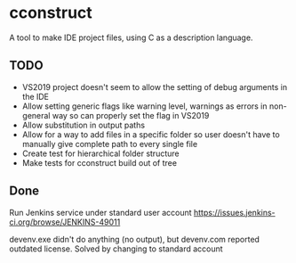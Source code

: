 # cconstruct

A tool to make IDE project files, using C as a description language.

## TODO

- VS2019 project doesn't seem to allow the setting of debug arguments in the IDE
- Allow setting generic flags like warning level, warnings as errors in non-general way so can properly set the flag in VS2019
- Allow substitution in output paths
- Allow for a way to add files in a specific folder so user doesn't have to manually give complete path to every single file
- Create test for hierarchical folder structure
- Make tests for cconstruct build out of tree





## Done

Run Jenkins service under standard user account
https://issues.jenkins-ci.org/browse/JENKINS-49011

devenv.exe didn't do anything (no output), but devenv.com reported outdated license. Solved by changing to standard account